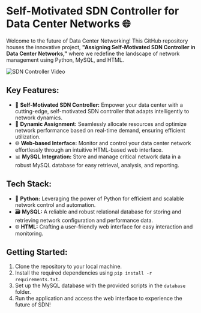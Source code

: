 # Self-Motivated SDN Controller for Data Center Networks 🌐

Welcome to the future of Data Center Networking! This GitHub repository houses the innovative project, **"Assigning Self-Motivated SDN Controller in Data Center Networks,"** where we redefine the landscape of network management using Python, MySQL, and HTML.

![SDN Controller Video](https://raw.githubusercontent.com/samara6855/SDN-In-Data-Center-Networks/main/SDN%20controller%20video.gif)


## Key Features:
- 🧠 **Self-Motivated SDN Controller:** Empower your data center with a cutting-edge, self-motivated SDN controller that adapts intelligently to network dynamics.
- 🚀 **Dynamic Assignment:** Seamlessly allocate resources and optimize network performance based on real-time demand, ensuring efficient utilization.
- 🌐 **Web-based Interface:** Monitor and control your data center network effortlessly through an intuitive HTML-based web interface.
- 📊 **MySQL Integration:** Store and manage critical network data in a robust MySQL database for easy retrieval, analysis, and reporting.

## Tech Stack:
- 🐍 **Python:** Leveraging the power of Python for efficient and scalable network control and automation.
- 🗃️ **MySQL:** A reliable and robust relational database for storing and retrieving network configuration and performance data.
- 🌐 **HTML:** Crafting a user-friendly web interface for easy interaction and monitoring.

## Getting Started:
1. Clone the repository to your local machine.
2. Install the required dependencies using `pip install -r requirements.txt`.
3. Set up the MySQL database with the provided scripts in the `database` folder.
4. Run the application and access the web interface to experience the future of SDN!
